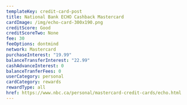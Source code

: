 ```yaml
---
templateKey: credit-card-post
title: National Bank ECHO Cashback Mastercard
cardImage: /img/echo-card-300x190.png
creditScore: Good
creditScoreTwo: None
fee: 30
feeOptions: dontmind
network: Mastercard
purchaseInterest: "19.99"
balanceTransferInterest: "22.99"
cashAdvanceInterest: 0
balanceTranferFees: 0
userCategory: personal
cardCategory: rewards
rewardType: all
href: https://www.nbc.ca/personal/mastercard-credit-cards/echo.html
---
```

